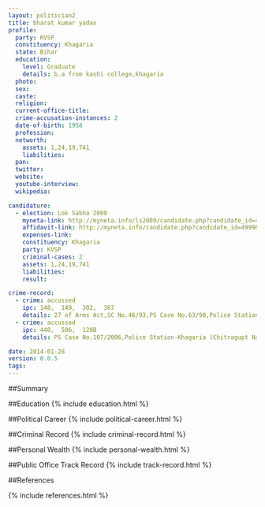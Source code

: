 ```yaml
---
layout: politician2
title: bharat kumar yadav
profile: 
  party: KVSP
  constituency: Khagaria
  state: Bihar
  education: 
    level: Graduate
    details: b.a from kashi college,khagaria
  photo: 
  sex: 
  caste: 
  religion: 
  current-office-title: 
  crime-accusation-instances: 2
  date-of-birth: 1958
  profession: 
  networth: 
    assets: 1,24,19,741
    liabilities: 
  pan: 
  twitter: 
  website: 
  youtube-interview: 
  wikipedia: 

candidature: 
  - election: Lok Sabha 2009
    myneta-link: http://myneta.info/ls2009/candidate.php?candidate_id=4999
    affidavit-link: http://myneta.info/candidate.php?candidate_id=4999&scan=original
    expenses-link: 
    constituency: Khagaria 
    party: KVSP
    criminal-cases: 2
    assets: 1,24,19,741
    liabilities: 
    result:  

crime-record: 
  - crime: accussed
    ipc: 148,  149,  302,  307
    details: 27 of Arms Act,SC No.46/93,PS Case No.63/90,Police Station-Chowtham (Mansi),District-Khagaria,State-Bihar,Session Judge,Khagaria,Date 17/08/2000 
  - crime: accussed
    ipc: 448,  506,  120B
    details: PS Case No.107/2006,Police Station-Khagaria (Chitragupt Nagar),District-Khagaria,State-Bihar,C.J.M.Khagaria,Date 15/03/2007 

date: 2014-01-28
version: 0.0.5
tags: 
---
```

##Summary


##Education
{% include education.html %}


##Political Career
{% include political-career.html %}


##Criminal Record
{% include criminal-record.html %}


##Personal Wealth
{% include personal-wealth.html %}


##Public Office Track Record
{% include track-record.html %}


##References


{% include references.html %}